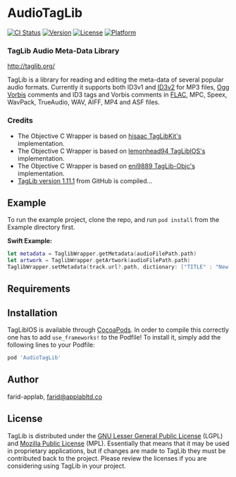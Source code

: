 # AudioTagLib

[![CI Status](https://img.shields.io/travis/farid-applab/AudioTagLib.svg?style=flat)](https://travis-ci.org/farid-applab/AudioTagLib)
[![Version](https://img.shields.io/cocoapods/v/AudioTagLib.svg?style=flat)](https://cocoapods.org/pods/AudioTagLib)
[![License](https://img.shields.io/cocoapods/l/AudioTagLib.svg?style=flat)](https://cocoapods.org/pods/AudioTagLib)
[![Platform](https://img.shields.io/cocoapods/p/AudioTagLib.svg?style=flat)](https://cocoapods.org/pods/AudioTagLib)

### TagLib Audio Meta-Data Library

http://taglib.org/

TagLib is a library for reading and editing the meta-data of several
popular audio formats. Currently it supports both ID3v1 and [ID3v2][]
for MP3 files, [Ogg Vorbis][] comments and ID3 tags and Vorbis comments
in [FLAC][], MPC, Speex, WavPack, TrueAudio, WAV, AIFF, MP4 and ASF
files.

  [ID3v2]: http://www.id3.org 
  [Ogg Vorbis]: http://vorbis.com/
  [FLAC]: https://xiph.org/flac/
  
### Credits

* The Objective C Wrapper is based on [hisaac TagLibKit's](https://github.com/hisaac/TagLibKit/tree/main/Sources) implementation.
* The Objective C Wrapper is based on [lemonhead94 TagLibIOS's](https://github.com/lemonhead94/TagLibIOS/tree/master/TagLibIOS) implementation.
* The Objective C Wrapper is based on [eni9889 TagLib-Objc's](https://github.com/eni9889/TagLib-ObjC/tree/master/taglib-objc) implementation.
* [TagLib version 1.11.1](https://github.com/taglib/taglib/releases/tag/v2.0.2) from GitHub is compiled... 

## Example

To run the example project, clone the repo, and run `pod install` from the Example directory first.

**Swift Example:**

```swift
let metadata = TaglibWrapper.getMetadata(audioFilePath.path)
let artwork = TaglibWrapper.getArtwork(audioFilePath.path)
TaglibWrapper.setMetadata(track.url?.path, dictionary: ["TITLE" : "New Title"])
```

<!--*Currently Flac, WAV, MPEG/MP3, MP4, and M4A wrapper are included...*-->

## Requirements

## Installation

TagLibIOS is available through [CocoaPods](https://cocoapods.org). In order to compile this correctly one has to add `use_frameworks!` to the Podfile! 
To install it, simply add the following lines to your Podfile:

```ruby
pod 'AudioTagLib'
```

## Author

farid-applab, farid@applabltd.co

## License

<!--AudioTagLib is available under the MIT license. See the LICENSE file for more info.-->
TagLib is distributed under the [GNU Lesser General Public License][]
(LGPL) and [Mozilla Public License][] (MPL). Essentially that means that
it may be used in proprietary applications, but if changes are made to
TagLib they must be contributed back to the project. Please review the
licenses if you are considering using TagLib in your project.

  [GNU Lesser General Public License]: http://www.gnu.org/licenses/lgpl.html
  [Mozilla Public License]: http://www.mozilla.org/MPL/MPL-1.1.html
